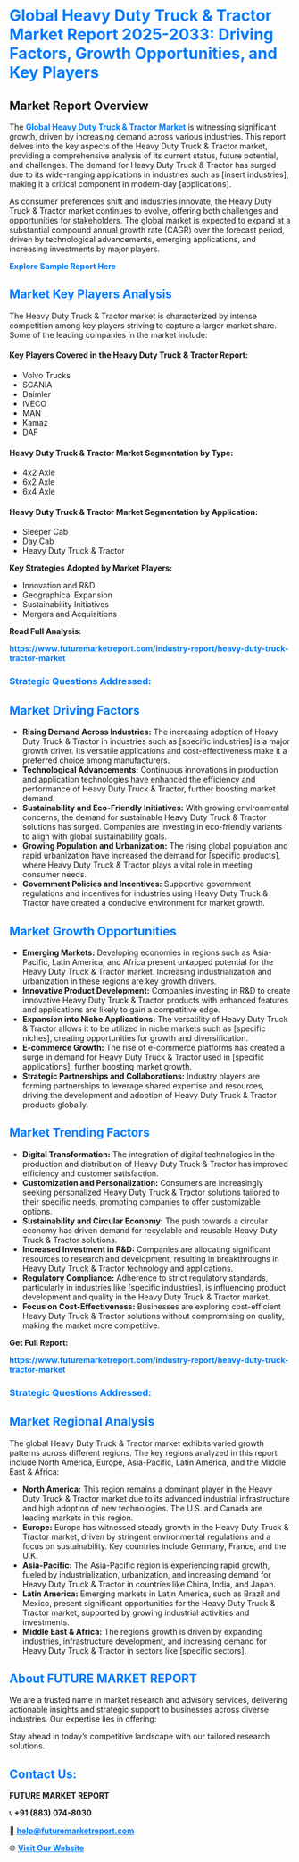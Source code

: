 <h1 style="color: #007BFF;">Global Heavy Duty Truck & Tractor Market Report 2025-2033: Driving Factors, Growth Opportunities, and Key Players</h1>

<section id="overview">
<h2>Market Report Overview</h2>
<p>The <a href="https://www.futuremarketreport.com/industry-report/heavy-duty-truck-tractor-market" style="color: #007BFF; text-decoration: none;"><strong>Global Heavy Duty Truck & Tractor Market</strong></a> is witnessing significant growth, driven by increasing demand across various industries. This report delves into the key aspects of the Heavy Duty Truck & Tractor market, providing a comprehensive analysis of its current status, future potential, and challenges. The demand for Heavy Duty Truck & Tractor has surged due to its wide-ranging applications in industries such as [insert industries], making it a critical component in modern-day [applications].</p>
<p>As consumer preferences shift and industries innovate, the Heavy Duty Truck & Tractor market continues to evolve, offering both challenges and opportunities for stakeholders. The global market is expected to expand at a substantial compound annual growth rate (CAGR) over the forecast period, driven by technological advancements, emerging applications, and increasing investments by major players.</p>
</section>

<section id="overview">
<p><a href="https://www.futuremarketreport.com/request-sample/reportId=125938" style="color: #007BFF; text-decoration: none;"><strong>Explore Sample Report Here</strong></a></p>
</section>

<section id="key-players">
<h2 style="color: #007BFF;">Market Key Players Analysis</h2>
<p>The Heavy Duty Truck & Tractor market is characterized by intense competition among key players striving to capture a larger market share. Some of the leading companies in the market include:</p>
<h4>Key Players Covered in the Heavy Duty Truck & Tractor Report:</h4>
<ul><li>Volvo Trucks</li><li>SCANIA</li><li>Daimler</li><li>IVECO</li><li>MAN</li><li>Kamaz</li><li>DAF</li></ul>
<h4>Heavy Duty Truck & Tractor Market Segmentation by Type:</h4>
<ul><li>4x2 Axle</li><li>6x2 Axle</li><li>6x4 Axle</li></ul>

<h4>Heavy Duty Truck & Tractor Market Segmentation by Application:</h4>
<ul><li>Sleeper Cab</li><li>Day Cab</li><li>Heavy Duty Truck &amp; Tractor</li></ul>
<p><strong>Key Strategies Adopted by Market Players:</strong></p>
<ul>
<li>Innovation and R&D</li>
<li>Geographical Expansion</li>
<li>Sustainability Initiatives</li>
<li>Mergers and Acquisitions</li>
</ul>
</section>

<section>
<p><strong>Read Full Analysis: </strong></p><a href="https://www.futuremarketreport.com/industry-report/heavy-duty-truck-tractor-market" style="color: #007BFF; text-decoration: none;"><strong>https://www.futuremarketreport.com/industry-report/heavy-duty-truck-tractor-market</strong></a>
<h3 style="color: #007BFF;">Strategic Questions Addressed:</h3>
</section>

<section id="driving-factors">
<h2 style="color: #007BFF;">Market Driving Factors</h2>
<ul>
<li><strong>Rising Demand Across Industries:</strong> The increasing adoption of Heavy Duty Truck & Tractor in industries such as [specific industries] is a major growth driver. Its versatile applications and cost-effectiveness make it a preferred choice among manufacturers.</li>
<li><strong>Technological Advancements:</strong> Continuous innovations in production and application technologies have enhanced the efficiency and performance of Heavy Duty Truck & Tractor, further boosting market demand.</li>
<li><strong>Sustainability and Eco-Friendly Initiatives:</strong> With growing environmental concerns, the demand for sustainable Heavy Duty Truck & Tractor solutions has surged. Companies are investing in eco-friendly variants to align with global sustainability goals.</li>
<li><strong>Growing Population and Urbanization:</strong> The rising global population and rapid urbanization have increased the demand for [specific products], where Heavy Duty Truck & Tractor plays a vital role in meeting consumer needs.</li>
<li><strong>Government Policies and Incentives:</strong> Supportive government regulations and incentives for industries using Heavy Duty Truck & Tractor have created a conducive environment for market growth.</li>
</ul>
</section>

<section id="growth-opportunities">
<h2 style="color: #007BFF;">Market Growth Opportunities</h2>
<ul>
<li><strong>Emerging Markets:</strong> Developing economies in regions such as Asia-Pacific, Latin America, and Africa present untapped potential for the Heavy Duty Truck & Tractor market. Increasing industrialization and urbanization in these regions are key growth drivers.</li>
<li><strong>Innovative Product Development:</strong> Companies investing in R&D to create innovative Heavy Duty Truck & Tractor products with enhanced features and applications are likely to gain a competitive edge.</li>
<li><strong>Expansion into Niche Applications:</strong> The versatility of Heavy Duty Truck & Tractor allows it to be utilized in niche markets such as [specific niches], creating opportunities for growth and diversification.</li>
<li><strong>E-commerce Growth:</strong> The rise of e-commerce platforms has created a surge in demand for Heavy Duty Truck & Tractor used in [specific applications], further boosting market growth.</li>
<li><strong>Strategic Partnerships and Collaborations:</strong> Industry players are forming partnerships to leverage shared expertise and resources, driving the development and adoption of Heavy Duty Truck & Tractor products globally.</li>
</ul>
</section>

<section id="trending-factors">
<h2 style="color: #007BFF;">Market Trending Factors</h2>
<ul>
<li><strong>Digital Transformation:</strong> The integration of digital technologies in the production and distribution of Heavy Duty Truck & Tractor has improved efficiency and customer satisfaction.</li>
<li><strong>Customization and Personalization:</strong> Consumers are increasingly seeking personalized Heavy Duty Truck & Tractor solutions tailored to their specific needs, prompting companies to offer customizable options.</li>
<li><strong>Sustainability and Circular Economy:</strong> The push towards a circular economy has driven demand for recyclable and reusable Heavy Duty Truck & Tractor solutions.</li>
<li><strong>Increased Investment in R&D:</strong> Companies are allocating significant resources to research and development, resulting in breakthroughs in Heavy Duty Truck & Tractor technology and applications.</li>
<li><strong>Regulatory Compliance:</strong> Adherence to strict regulatory standards, particularly in industries like [specific industries], is influencing product development and quality in the Heavy Duty Truck & Tractor market.</li>
<li><strong>Focus on Cost-Effectiveness:</strong> Businesses are exploring cost-efficient Heavy Duty Truck & Tractor solutions without compromising on quality, making the market more competitive.</li>
</ul>
</section>

<section>
<p><strong>Get Full Report: </strong></p><a href="https://www.futuremarketreport.com/industry-report/heavy-duty-truck-tractor-market" style="color: #007BFF; text-decoration: none;"><strong>https://www.futuremarketreport.com/industry-report/heavy-duty-truck-tractor-market</strong></a>
<h3 style="color: #007BFF;">Strategic Questions Addressed:</h3>
</section>


<section id="regional-analysis">
<h2 style="color: #007BFF;">Market Regional Analysis</h2>
<p>The global Heavy Duty Truck & Tractor market exhibits varied growth patterns across different regions. The key regions analyzed in this report include North America, Europe, Asia-Pacific, Latin America, and the Middle East & Africa:</p>
<ul>
<li><strong>North America:</strong> This region remains a dominant player in the Heavy Duty Truck & Tractor market due to its advanced industrial infrastructure and high adoption of new technologies. The U.S. and Canada are leading markets in this region.</li>
<li><strong>Europe:</strong> Europe has witnessed steady growth in the Heavy Duty Truck & Tractor market, driven by stringent environmental regulations and a focus on sustainability. Key countries include Germany, France, and the U.K.</li>
<li><strong>Asia-Pacific:</strong> The Asia-Pacific region is experiencing rapid growth, fueled by industrialization, urbanization, and increasing demand for Heavy Duty Truck & Tractor in countries like China, India, and Japan.</li>
<li><strong>Latin America:</strong> Emerging markets in Latin America, such as Brazil and Mexico, present significant opportunities for the Heavy Duty Truck & Tractor market, supported by growing industrial activities and investments.</li>
<li><strong>Middle East & Africa:</strong> The region’s growth is driven by expanding industries, infrastructure development, and increasing demand for Heavy Duty Truck & Tractor in sectors like [specific sectors].</li>
</ul>
</section>

<footer>
<h2 style="color: #007BFF;">About FUTURE MARKET REPORT</h2>
<p>We are a trusted name in market research and advisory services, delivering actionable insights and strategic support to businesses across diverse industries. Our expertise lies in offering:</p>

<p>Stay ahead in today’s competitive landscape with our tailored research solutions.</p>

<h2 style="color: #007BFF;">Contact Us:</h2>
<p><strong>FUTURE MARKET REPORT</strong></p>
<p>📞 <strong>+91 (883) 074-8030</strong></p>
<p>📧 <strong><a href="mailto:help@futuremarketreport.com" style="color: #007BFF;">help@futuremarketreport.com</a></strong></p>
<p>🌐 <strong><a href="https://www.futuremarketreport.com/" style="color: #007BFF;">Visit Our Website</a></strong></p>
</footer>